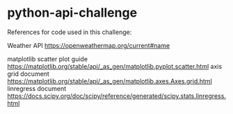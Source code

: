 # python-api-challenge

References for code used in this challenge:

Weather API
https://openweathermap.org/current#name

matplotlib scatter plot guide
https://matplotlib.org/stable/api/_as_gen/matplotlib.pyplot.scatter.html
axis grid document
https://matplotlib.org/stable/api/_as_gen/matplotlib.axes.Axes.grid.html
linregress document
https://docs.scipy.org/doc/scipy/reference/generated/scipy.stats.linregress.html
